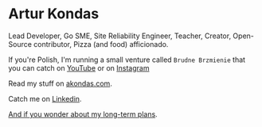 # Artur Kondas

Lead Developer, Go SME, Site Reliability Engineer, Teacher, Creator, Open-Source contributor, Pizza (and food) afficionado.

If you're Polish, I'm running a small venture called `Brudne Brzmienie` that you can catch on [YouTube](https://www.youtube.com/@brudnebrzmienie) or on [Instagram](https://www.instagram.com/brudne_brzmienie/)

Read my stuff on [akondas.com](https://akondas.com).

Catch me on [Linkedin](https://www.linkedin.com/in/arturkondas/).

[And if you wonder about my long-term plans](https://github.com/docker/cli/issues/267#issuecomment-695149477).

